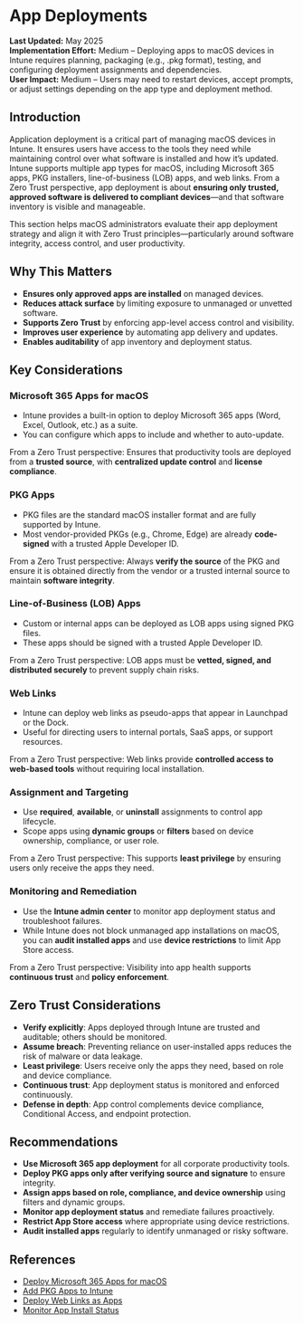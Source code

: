 # App Deployments

**Last Updated:** May 2025  
**Implementation Effort:** Medium – Deploying apps to macOS devices in Intune requires planning, packaging (e.g., .pkg format), testing, and configuring deployment assignments and dependencies.  
**User Impact:** Medium – Users may need to restart devices, accept prompts, or adjust settings depending on the app type and deployment method.

## Introduction

Application deployment is a critical part of managing macOS devices in Intune. It ensures users have access to the tools they need while maintaining control over what software is installed and how it’s updated. Intune supports multiple app types for macOS, including Microsoft 365 apps, PKG installers, line-of-business (LOB) apps, and web links. From a Zero Trust perspective, app deployment is about **ensuring only trusted, approved software is delivered to compliant devices**—and that software inventory is visible and manageable.

This section helps macOS administrators evaluate their app deployment strategy and align it with Zero Trust principles—particularly around software integrity, access control, and user productivity.

## Why This Matters

- **Ensures only approved apps are installed** on managed devices.
- **Reduces attack surface** by limiting exposure to unmanaged or unvetted software.
- **Supports Zero Trust** by enforcing app-level access control and visibility.
- **Improves user experience** by automating app delivery and updates.
- **Enables auditability** of app inventory and deployment status.

## Key Considerations

### Microsoft 365 Apps for macOS

- Intune provides a built-in option to deploy Microsoft 365 apps (Word, Excel, Outlook, etc.) as a suite.
- You can configure which apps to include and whether to auto-update.

From a Zero Trust perspective: Ensures that productivity tools are deployed from a **trusted source**, with **centralized update control** and **license compliance**.

### PKG Apps

- PKG files are the standard macOS installer format and are fully supported by Intune.
- Most vendor-provided PKGs (e.g., Chrome, Edge) are already **code-signed** with a trusted Apple Developer ID.

From a Zero Trust perspective: Always **verify the source** of the PKG and ensure it is obtained directly from the vendor or a trusted internal source to maintain **software integrity**.

### Line-of-Business (LOB) Apps

- Custom or internal apps can be deployed as LOB apps using signed PKG files.
- These apps should be signed with a trusted Apple Developer ID.

From a Zero Trust perspective: LOB apps must be **vetted, signed, and distributed securely** to prevent supply chain risks.

### Web Links

- Intune can deploy web links as pseudo-apps that appear in Launchpad or the Dock.
- Useful for directing users to internal portals, SaaS apps, or support resources.

From a Zero Trust perspective: Web links provide **controlled access to web-based tools** without requiring local installation.

### Assignment and Targeting

- Use **required**, **available**, or **uninstall** assignments to control app lifecycle.
- Scope apps using **dynamic groups** or **filters** based on device ownership, compliance, or user role.

From a Zero Trust perspective: This supports **least privilege** by ensuring users only receive the apps they need.

### Monitoring and Remediation

- Use the **Intune admin center** to monitor app deployment status and troubleshoot failures.
- While Intune does not block unmanaged app installations on macOS, you can **audit installed apps** and use **device restrictions** to limit App Store access.

From a Zero Trust perspective: Visibility into app health supports **continuous trust** and **policy enforcement**.

## Zero Trust Considerations

- **Verify explicitly**: Apps deployed through Intune are trusted and auditable; others should be monitored.
- **Assume breach**: Preventing reliance on user-installed apps reduces the risk of malware or data leakage.
- **Least privilege**: Users receive only the apps they need, based on role and device compliance.
- **Continuous trust**: App deployment status is monitored and enforced continuously.
- **Defense in depth**: App control complements device compliance, Conditional Access, and endpoint protection.

## Recommendations

- **Use Microsoft 365 app deployment** for all corporate productivity tools.
- **Deploy PKG apps only after verifying source and signature** to ensure integrity.
- **Assign apps based on role, compliance, and device ownership** using filters and dynamic groups.
- **Monitor app deployment status** and remediate failures proactively.
- **Restrict App Store access** where appropriate using device restrictions.
- **Audit installed apps** regularly to identify unmanaged or risky software.

## References

- [Deploy Microsoft 365 Apps for macOS](https://learn.microsoft.com/en-us/mem/intune/apps/apps-add-office365)  
- [Add PKG Apps to Intune](https://learn.microsoft.com/en-us/mem/intune/apps/lob-apps-macos)  
- [Deploy Web Links as Apps](https://learn.microsoft.com/en-us/mem/intune/apps/web-apps)  
- [Monitor App Install Status](https://learn.microsoft.com/en-us/mem/intune/apps/apps-monitor)
